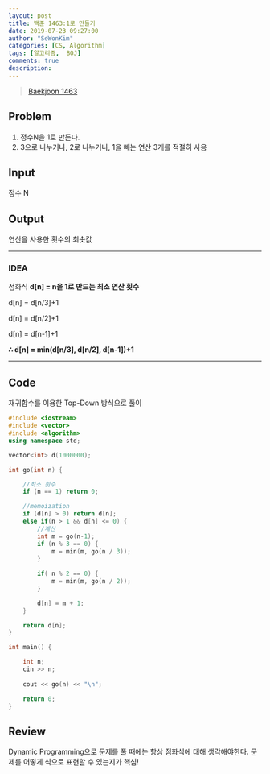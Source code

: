 ```yaml
---
layout: post
title: 백준 1463:1로 만들기
date: 2019-07-23 09:27:00
author: "SeWonKim"
categories: [CS, Algorithm]
tags: [알고리즘,  BOJ]
comments: true
description: 
---
```


> [Baekjoon 1463](https://www.acmicpc.net/problem/1463)

## Problem
  1. 정수N을 1로 만든다.
  2. 3으로 나누거나, 2로 나누거나, 1을 빼는 연산 3개를 적절히 사용

## Input
  정수 N
    
## Output
  연산을 사용한 횟수의 최솟값

---


### IDEA
  점화식 **d[n] = n을 1로 만드는 최소 연산 횟수**
  
  d[n] = d[n/3]+1
  
  d[n] = d[n/2]+1
  
  d[n] = d[n-1]+1
  
  **∴ d[n] = min(d[n/3], d[n/2], d[n-1])+1**
  
    
  
---


## Code
재귀함수를 이용한 Top-Down 방식으로 풀이
```cpp
#include <iostream>
#include <vector>
#include <algorithm>
using namespace std;

vector<int> d(1000000);

int go(int n) {

	//최소 횟수
	if (n == 1) return 0;

	//memoization
	if (d[n] > 0) return d[n];
	else if(n > 1 && d[n] <= 0) {
		//계산
		int m = go(n-1);
		if (n % 3 == 0) {
			m = min(m, go(n / 3));
		}
		
		if( n % 2 == 0) {
			m = min(m, go(n / 2));
		}

		d[n] = m + 1;
	}

	return d[n];
}

int main() {

	int n;
	cin >> n;
	
	cout << go(n) << "\n";

	return 0;
}
```


## Review
Dynamic Programming으로 문제를 풀 때에는 항상 점화식에 대해 생각해야한다. 문제를 어떻게 식으로 표현할 수 있는지가 핵심!
